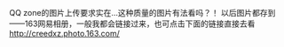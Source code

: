 QQ zone的图片上传要求实在...这种质量的图片有法看吗？！
以后图片都存到——163网易相册，一般我都会链接过来，也可点击下面的链接直接去看
http://creedxz.photo.163.com/
<!-- ##{"timestamp":1152417900}## -->
